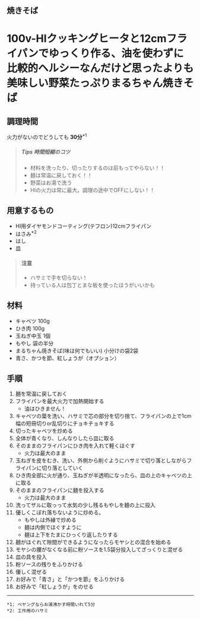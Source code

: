 ## 焼きそば
# 100v-HIクッキングヒータと12cmフライパンでゆっくり作る、油を使わずに比較的ヘルシーなんだけど思ったよりも美味しい野菜たっぷりまるちゃん焼きそば
## 調理時間
火力がないのでどうしても **30分**<sup>*1</sup> 
>##### Tips 時間短縮のコツ
>+ 材料を洗ったり、切ったりするのは前もってやらない！！
>+ 麺は常温に戻しておく！！
>+ 野菜はお湯で洗う
>+ HIの火力は常に最大。調理の途中でOFFにしない！！

## 用意するもの
+ HI用ダイヤモンドコーティング(テフロン)12cmフライパン
+ はさみ<sup>*2</sup>
+ はし
+ 皿
>#### 注意
>+ ハサミで手を切らない！
>+ 持っている人は包丁とまな板を使ったほうがいいかも

## 材料
+ キャベツ 100g
+ ひき肉 100g
+ 玉ねぎ中玉 1個
+ もやし 袋の半分
+ まるちゃん焼きそば(味は何でもいい) 小分けの袋2袋
+ 青さ、かつを節、紅しょうが（オプション）

## 手順
1. 麺を常温に戻しておく
1. フライパンを最大火力で加熱開始する
	+ 油はひきません！
1. キャベツの葉を洗い、ハサミで芯の部分を切り捨て、フライパンの上で1cm幅の短冊切りor乱切りにチョキチョキする
1. 切ったキャベツを炒める
1. 全体が青くなり、しんなりしたら皿に取る
1. そのままのフライパンにひき肉を入れて軽くほぐす
	+ 火力は最大のまま
1. 玉ねぎを皮をむき、洗い、外側から削ぐようにハサミで切り落としながらフライパンに切り落としていく
1. ひき肉全部に火が通り、玉ねぎが半透明になったら、皿の上のキャベツの上に取る
1. そのままのフライパンに麺を投入する
	+ 火力は最大のまま
1. 洗ってザルに取っって水気の少し残るもやしを麺の上に投入
1. 優しくこぼれ落ちないように炒める。
	+ もやしは外縁で炒める
	+ 麺は内側でほぐすように
	+ 麺は上下をたまにひっくり返したりする
1. 麺がほぐれて隙間ができるようになったらモヤシとの混合を始める
1. モヤシの腰がなくなる前に粉ソースを1.5袋分投入してざっくりと混ぜる
1. 皿の具を投入
1. 粉ソースの残りをふりかける
1. 優しく混ぜる
1. お好みで「青さ」と「かつを節」をふりかける
1. お好みで「紅しょうが」をのせる
   
---
	*1: ペヤングならお湯沸かす時間いれて5分
	*2: 工作用のハサミ
